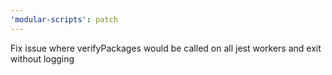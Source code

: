 ```yaml
---
'modular-scripts': patch
---
```


Fix issue where verifyPackages would be called on all jest workers and exit
without logging
